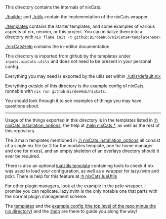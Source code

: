 This directory contains the internals of nixCats.

[./builder](./builder) and [./utils](./utils) contain the implementation of the nixCats wrapper.

[./templates](./templates) contains the starter templates, and some examples of various aspects of nix, neovim, or this project.
You can initialize them into a directory with `nix flake init -t github:BirdeeHub/nixCats#<templatename>`

[./nixCatsHelp](./nixCatsHelp) contains the in-editor documentation.

This directory is imported from github by the templates under `inputs.nixCats.utils` and does not need to be present in your personal config.

Everything you may need is exported by the utils set within [./utils/default.nix](./utils/default.nix)

Everything outside of this directory is the example config of nixCats, runnable with `nix run github:BirdeeHub/nixCats`.

You should look through it to see examples of things you may have questions about.

---

Usage of the things exported in this directory is in the templates listed in [:h nixCats.installation_options](../nixCatsHelp/installation.txt), the help at [:help nixCats.*](../nixCatsHelp), as well as the rest of this repository.

The 3 main templates mentioned in [:h nixCats.installation_options](../nixCatsHelp/installation.txt) all consist of a single nix file (or 2 for the modules template, one for home manager and one for nixos), and an empty skeleton of an overlays directory should it ever be required.

There is also an optional [luaUtils template](../templates/luaUtils) containing tools to check if nix was used to load your configuration, as well as a wrapper for lazy.nvim and pckr. There is help for this feature at [:h nixCats.luaUtils](../nixCatsHelp/luaUtils.txt)

For other plugin managers, look at the example in the pckr wrapper. I promise you can replicate. lazy.nvim is the only notable one that parts with the normal plugin management scheme.

The [templates](../templates) and the [example config (the top level of the repo minus the nix directory)](../..) and the [:help](../nixCatsHelp) are there to guide you along the way!
